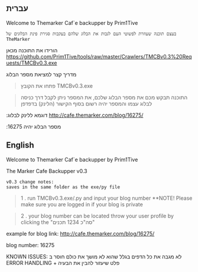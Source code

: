 ## עברית

Welcome to Themarker Caf`e backupper by Prim1Tive

`בעצם תוכנה שעוזרת לפשוטי העם לגבות את הבלוג שלהם בעקבות סגירת פינת הבלוגים של TheMarker`
 
הורידו את התוכנה מכאן https://github.com/Prim1Tive/tools/raw/master/Crawlers/TMCBv0.3%20Requests/TMCBv0.3.exe
 
מדריך קצר למציאת מספר הבלוג
> פתחו את הקובץ TMCBv0.3.exe

> התוכנה תבקש מכם את מספר הבלוג שלכם, את המספר ניתן לקבל דרך כניסה לבלוג עצמו והמספר יהיה רשום בסוף הקישור (הלינק) בדפדפן 




:דוגמא ללינק לבלוג
http://cafe.themarker.com/blog/16275/

:מספר הבלוג יהיה
16275




## English


Welcome to Themarker Caf`e backupper by Prim1Tive

The Marker Cafe Backupper v0.3


```
v0.3 change notes:
saves in the same folder as the exe/py file
```

> 1 . run TMCBv0.3.exe/.py and input your blog number **NOTE! Please make sure you are logged in if your blog is private

> 2 . your blog number can be located throw your user profile by clicking the "סה"כ 1234 תכנים"


example for blog link:
http://cafe.themarker.com/blog/16275/

blog number:
16275




KNOWN ISSUES:
לא מגבה את כל הדפים בגלל שהוא לא מושך את כולם
חוסר ב ERROR HANDLING + פלט שיעזור להבין את הבעיה

